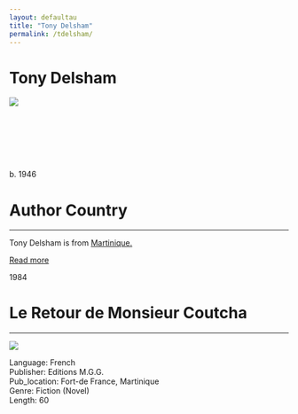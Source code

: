 ```yaml
---
layout: defaultau
title: "Tony Delsham"
permalink: /tdelsham/
---
```

<!-- partial:index.partial.html -->
<div class="content">
    <h1>Tony Delsham</h1>
    <div class="quote">
        <div><img src="https://www.babelio.com/users/AVT_Tony-Delsham_8727.jpeg" class="logo"></div>
    </div>
    <div class="timeline">
        <div style="padding-bottom:100px;"></div>
        <div class="block">
            <div class="date right"><p class="right">b. 1946</p></div>
            <div class="dot"></div>
            <div class="left first">
        <div class="author_country">
                <h1>Author Country</h1><hr>
          <div class="aclocation">   <p>Tony Delsham is from <a href="{{ site.baseurl }}/8">Martinique.</a></p></div>
              <div class="acreadmore">   <a href="https://fr.wikipedia.org/wiki/Tony_Delsham" target="_blank">Read more</a></div>
            </div>
            </div>
        </div>
       <div class="block">
            <div class="date left"><p class="left">1984</p></div>
            <div class="dot"></div>
            <div class="right hide">
                <h1>Le Retour de Monsieur Coutcha</h1><hr>
                <p><img src="https://pictures.abebooks.com/isbn/9782868230034-fr.jpg"></p>
                <p>
                Language: French<br/>
                Publisher: Editions M.G.G.<br/>
                Pub_location: Fort-de France, Martinique<br/>
                Genre: Fiction (Novel)<br/>
                Length: 60<br/>                   </p>
           </div>
        </div>
  <!-- partial -->
<script src='https://cdnjs.cloudflare.com/ajax/libs/jquery/3.1.1/jquery.min.js'></script><script  src="{{ site.baseurl }}/assets/js/authorscript.js"></script>